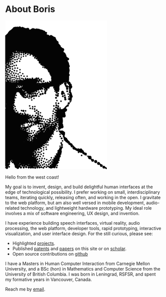 About Boris
===========

<img id='image-me' src='/static/images/stipple.png'/>

Hello from the west coast!

My goal is to invent, design, and build delightful human interfaces at the edge
of technological possibility. I prefer working on small, interdisciplinary
teams, iterating quickly, releasing often, and working in the open. I gravitate
to the web platform, but am also well versed in mobile development,
audio-related technology, and lightweight hardware prototyping. My ideal role
involves a mix of software engineering, UX design, and invention.

I have experience building speech interfaces, virtual reality, audio processing,
the web platform, developer tools, rapid prototyping, interactive visualization,
and user interface design. For the still curious, please see:

- Highlighted [projects](/projects).
- Published [patents](/patents) and [papers](/papers) on this site or on [scholar](https://scholar.google.com/citations?user=bIgFmUwAAAAJ&hl=en).
- Open source contributions on [github](https://github.com/borismus/)

I have a Masters in Human Computer Interaction from Carnegie Mellon University,
and a BSc (hon) in Mathematics and Computer Science from the University of
British Columbia. I was born in Leningrad, RSFSR, and spent my formative years
in Vancouver, Canada.

Reach me by [email](mailto:boris@smus.com).
